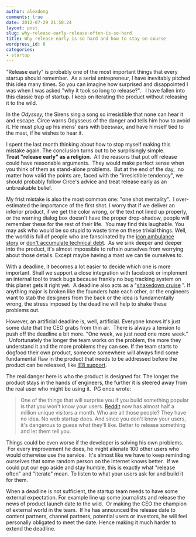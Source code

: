 ```yaml
---
author: alexdong
comments: true
date: 2012-07-29 21:50:24
layout: post
slug: why-release-early-release-often-is-so-hard
title: Why release early is so hard and how to stay on course
wordpress_id: 6
categories:
- startup
---
```


"Release early" is probably one of the most important things that every startup should remember.  As a serial entrepreneur, I have inevitably pitched this idea many times. So you can imagine how surprised and disappointed I was when I was asked "why it took so long to release?".   I have fallen into this classic trap of startup. I keep on iterating the product without releasing it to the wild.

In the _Odyssey,_ the Sirens sing a song so irresistible that none can hear it and escape. Circe warns Odysseus of the danger and tells him how to avoid it. He must plug up his mens' ears with beeswax, and have himself tied to the mast, if he wishes to hear it.

I spent the last month thinking about how to stop myself making this mistake again. The conclusion turns out to be surprisingly simple. **Treat "release early" as a religion**.  All the reasons that put off release could have reasonable arguments.  They would make perfect sense when you think of them as stand-alone problems.  But at the end of the day,  no matter how valid the points are, faced with the "irresistible tendency", we should probably follow Circe's advice and treat release early as an unbreakable belief.

My frist mistake is also the most common one: "one shot mentality".  I over-estimated the importance of the first shot. I worry that if we deliver an inferior product, if we get the color wrong, or the text not lined up properly, or the warning dialog box doesn't have the proper drop-shadow, people will remember these for the rest of their life.  You may find this laughable. You may ask who would be so stupid to waste time on these trivial things. Well, the world is full of people who are fanscinated by the [icon ambulance story](https://plus.google.com/107117483540235115863/posts/gcSStkKxXTw) or [don't accumulate technical debt](http://www.techrepublic.com/blog/programming-and-development/avoid-getting-buried-in-technical-debt/3849).  As we sink deeper and deeper into the product, it's almost impossible to refrain ourselves from worrying about those details. Except maybe having a mast we can tie ourselves to.

With a deadline, it becomes a lot easier to decide which one is more important. Shall we support a close integration with facebook or implement an internal tool to track bugs because frankly no bug tracking system on this planet gets it right yet.  A deadline also acts as a "[shakedown cruise](http://paulgraham.com/startuplessons.html) ". If anything major is broken like the founders hate each other, or the engineers want to stab the designers from the back or the idea is fundamentally wrong, the stress imposed by the deadline will help to shake these problems out.

However, an artificial deadline is, well, artificial. Everyone knows it's just some date that the CEO grabs from thin air.  There is always a tension to push off the deadline a bit more. "One week, we just need one more week."   Unfortunately the longer the team works on the problem, the more they understand it and the more problems they can see. If the team starts to dogfood their own product, someone somewhere will always find some fundamental flaw in the product that needs to be addressed before the product can be released, like [IE8 support](http://www.sitepoint.com/jquery-2-support-ie6-ie7-ie8/).

The real danger here is who the product is designed for. The longer the product stays in the hands of engineers, the further it is steered away from the real user who might be using it.  PG once wrote:


> One of the things that will surprise you if you build something popular is that you won't know your users. [Reddit](http://reddit.com/) now has almost half a million unique visitors a month. Who are all those people? They have no idea. No web startup does. And since you don't know your users, it's dangerous to guess what they'll like. Better to release something and let them tell you.


Things could be even worse if the developer is solving his own problems.  For every improvement he does, he might alienate 100 other users who would otherwise use the service.  It's almost like we have to keep reminding ourselves that some random person on the internet knows better.  If we could put our ego aside and stay humble, this is exactly what "release often" and "iterate" mean. To listen to what your users ask for and build it for them.

When a deadline is not sufficient, the startup team needs to have some external expectation. For example line up some journalists and release the news of product launch date to the wild.  Or making the CEO the champion of external world in the team.  If he has announced the release date to content partners, channel partners, potential users or investors, he will feel personally obligated to meet the date. Hence making it much harder to extend the deadline.


